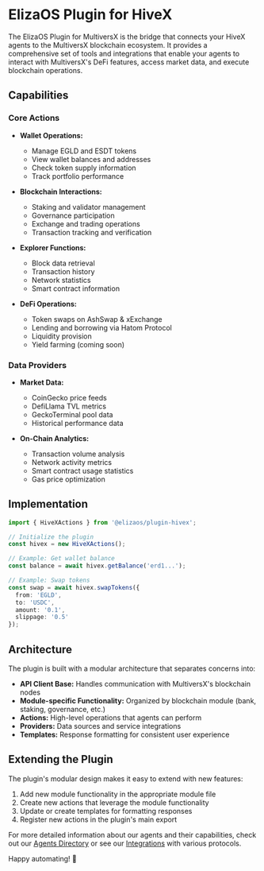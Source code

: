 # ElizaOS Plugin for HiveX

The ElizaOS Plugin for MultiversX is the bridge that connects your HiveX agents to the MultiversX blockchain ecosystem. It provides a comprehensive set of tools and integrations that enable your agents to interact with MultiversX's DeFi features, access market data, and execute blockchain operations.

## Capabilities

### Core Actions
- **Wallet Operations:**
  - Manage EGLD and ESDT tokens
  - View wallet balances and addresses
  - Check token supply information
  - Track portfolio performance

- **Blockchain Interactions:**
  - Staking and validator management
  - Governance participation
  - Exchange and trading operations
  - Transaction tracking and verification

- **Explorer Functions:**
  - Block data retrieval
  - Transaction history
  - Network statistics
  - Smart contract information

- **DeFi Operations:**
  - Token swaps on AshSwap & xExchange
  - Lending and borrowing via Hatom Protocol
  - Liquidity provision
  - Yield farming (coming soon)

### Data Providers
- **Market Data:**
  - CoinGecko price feeds
  - DefiLlama TVL metrics
  - GeckoTerminal pool data
  - Historical performance data

- **On-Chain Analytics:**
  - Transaction volume analysis
  - Network activity metrics
  - Smart contract usage statistics
  - Gas price optimization

## Implementation

```typescript
import { HiveXActions } from '@elizaos/plugin-hivex';

// Initialize the plugin
const hivex = new HiveXActions();

// Example: Get wallet balance
const balance = await hivex.getBalance('erd1...');

// Example: Swap tokens
const swap = await hivex.swapTokens({
  from: 'EGLD',
  to: 'USDC',
  amount: '0.1',
  slippage: '0.5'
});
```

## Architecture

The plugin is built with a modular architecture that separates concerns into:
- **API Client Base:** Handles communication with MultiversX's blockchain nodes
- **Module-specific Functionality:** Organized by blockchain module (bank, staking, governance, etc.)
- **Actions:** High-level operations that agents can perform
- **Providers:** Data sources and service integrations
- **Templates:** Response formatting for consistent user experience

## Extending the Plugin

The plugin's modular design makes it easy to extend with new features:
1. Add new module functionality in the appropriate module file
2. Create new actions that leverage the module functionality
3. Update or create templates for formatting responses
4. Register new actions in the plugin's main export

For more detailed information about our agents and their capabilities, check out our [Agents Directory](./agents.md) or see our [Integrations](./integrations.md) with various protocols.

Happy automating! 🚀
